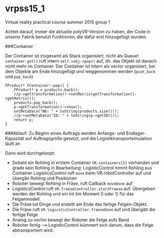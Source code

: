 # vrpss15_1
Virtual reality practical course summer 2015 group 1

Achtet darauf, immer die aktuelle polyVR-Version zu haben, der Code in unserer Fabrik benutzt Funktionen, die dafür erst hinzugefügt wurden.


###Container

Der Container ist insgesamt als Stack organisiert, nicht als Queue!
`container.get()` ruft intern  `self->obj->pop()` auf, dh. das Objekt ist danach nicht mehr im Container. Der Container ist intern als vector organisiert, bei dem Objekte am Ende hinzugefügt und weggenommen werden (`push_back` und `pop_back`) 

```
FProduct* FContainer::pop() {
    FProduct* p = products.back();
    //p->getTransformation()->setMatrix(getTransformation()->getMatrix());
    products.pop_back();
    p->getTransformation()->show();
    setMetaData("Nb: " + toString(products.size()));
    //p->setMetaData("ID: " + toString(p->getID()));
    return p;
}
```

###Ablauf:
Zu Beginn eines Auftrags werden Anfangs- und Endlager-Kapazität auf Auftragsgröße gesetzt, und die Logistiktransportsimulation läuft an

Dann wird durchgeloopt:
* Sobald ein Rohling in erstem Container `VR.containers[1]` vorhanden und grade kein Rohling in Bearbeitung:
  LogisticControl nimmt Rohling aus Container
  LogisticsControl ruft `move` beim VR.robotController auf und übergibt Rohling und Positionen
* Roboter bewegt Rohling in Fräse, ruft Callback `moveDone` auf
* LogisticsControl ruft `VR.fraeseController.startFraese` auf. Übergeben werden der Rohling und ein int (im Moment 0 oder 1) für das Felgenmodell.
* Die Fräse tut Dinge und erstellt am Ende das fertige Felgen-Objekt.
* Die Fräse ruft `VR.logicsticController.fraeseDone` auf und übergibt die fertige Felge
* Analog zu vorhin bewegt der Roboter die Felge aufs Band
* Roboter fertig --> LogisticControl kümmert sich darum, dass die Felge abtransportiert wird.
